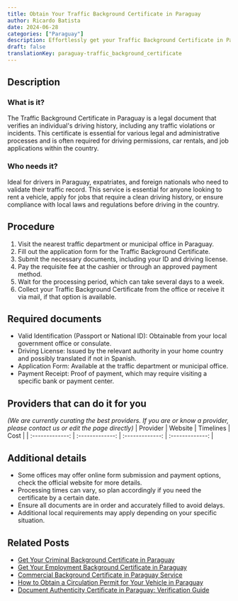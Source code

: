 ```yaml
---
title: Obtain Your Traffic Background Certificate in Paraguay
author: Ricardo Batista
date: 2024-06-28
categories: ["Paraguay"]
description: Effortlessly get your Traffic Background Certificate in Paraguay for legal purposes and ensure smooth driving permissions.
draft: false
translationKey: paraguay-traffic_background_certificate
---
```


## Description
### What is it?
The Traffic Background Certificate in Paraguay is a legal document that verifies an individual's driving history, including any traffic violations or incidents. This certificate is essential for various legal and administrative processes and is often required for driving permissions, car rentals, and job applications within the country.

### Who needs it?
Ideal for drivers in Paraguay, expatriates, and foreign nationals who need to validate their traffic record. This service is essential for anyone looking to rent a vehicle, apply for jobs that require a clean driving history, or ensure compliance with local laws and regulations before driving in the country.

## Procedure

1. Visit the nearest traffic department or municipal office in Paraguay.
2. Fill out the application form for the Traffic Background Certificate.
3. Submit the necessary documents, including your ID and driving license.
4. Pay the requisite fee at the cashier or through an approved payment method.
5. Wait for the processing period, which can take several days to a week.
6. Collect your Traffic Background Certificate from the office or receive it via mail, if that option is available.


## Required documents

- Valid Identification (Passport or National ID): Obtainable from your local government office or consulate.
- Driving License: Issued by the relevant authority in your home country and possibly translated if not in Spanish.
- Application Form: Available at the traffic department or municipal office.
- Payment Receipt: Proof of payment, which may require visiting a specific bank or payment center.


## Providers that can do it for you
_(We are currently curating the best providers. If you are or know a provider, please contact us or edit the page directly)_
| Provider        |     Website     |     Timelines    |       Cost      |
| :-------------: | :-------------: |  :-------------: | :-------------: |

## Additional details

- Some offices may offer online form submission and payment options, check the official website for more details.
- Processing times can vary, so plan accordingly if you need the certificate by a certain date.
- Ensure all documents are in order and accurately filled to avoid delays.
- Additional local requirements may apply depending on your specific situation.




## Related Posts

- [Get Your Criminal Background Certificate in Paraguay](https://tramitit.com/guides/paraguay/criminal_background_certificate/)
- [Get Your Employment Background Certificate in Paraguay](https://tramitit.com/guides/paraguay/employment_background_certificate/)
- [Commercial Background Certificate in Paraguay Service](https://tramitit.com/guides/paraguay/commercial_background_certificate/)
- [How to Obtain a Circulation Permit for Your Vehicle in Paraguay](https://tramitit.com/guides/paraguay/circulation_permit/)
- [Document Authenticity Certificate in Paraguay: Verification Guide](https://tramitit.com/guides/paraguay/document_authenticity_certificate/)